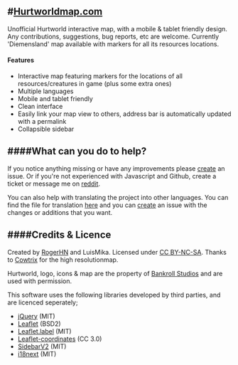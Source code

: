 #[Hurtworldmap.com](http://hurtworldmap.com)
--------------------------------------
Unofficial Hurtworld interactive map, with a mobile & tablet friendly design. Any contributions, suggestions, bug reports, etc are welcome. Currently 'Diemensland' map available with markers for all its resources locations.

#### Features
* Interactive map featuring markers for the locations of all resources/creatures in game (plus some extra ones)
* Multiple languages
* Mobile and tablet friendly
* Clean interface
* Easily link your map view to others, address bar is automatically updated with a permalink
* Collapsible sidebar

####What can you do to help?
--------------------------------------
If you notice anything missing or have any improvements please [create](https://github.com/hurtworldmap/hurtworldmap.github.io/issues/new) an issue. Or if you're not experienced with Javascript and Github, create a ticket or message me on [reddit](http://www.reddit.com/message/compose/?to=rogerhnn).

You can also help with translating the project into other languages. You can find the file for translation [here](https://github.com/hurtworldmap/hurtworldmap.github.io/blob/master/raw/lang.js) and you can [create](https://github.com/hurtworldmap/hurtworldmap.github.io/issues/new) an issue with the changes or additions that you want.

####Credits & Licence
--------------------------------------
Created by [RogerHN](https://github.com/rogerhnn) and LuisMika. Licensed under [CC BY-NC-SA](http://creativecommons.org/licenses/by-nc-sa/4.0/).
Thanks to [Cowtrix](https://www.reddit.com/user/cowtrix) for the high resolutionmap.

Hurtworld, logo, icons &amp; map are the property of [Bankroll Studios](http://hurtworld.com/) and are used with permission.

This software uses the following libraries developed by third parties, and are licenced seperately;
* [jQuery](http://jquery.com) (MIT)
* [Leaflet](http://leafletjs.com) (BSD2)
* [Leaflet.label](http://git.io/vkfA2) (MIT)
* [Leaflet-coordinates](https://git.io/vVf3M) (CC 3.0)
* [SidebarV2](https://git.io/vVf3y) (MIT)
* [i18next](https://git.io/vVf3S) (MIT)
